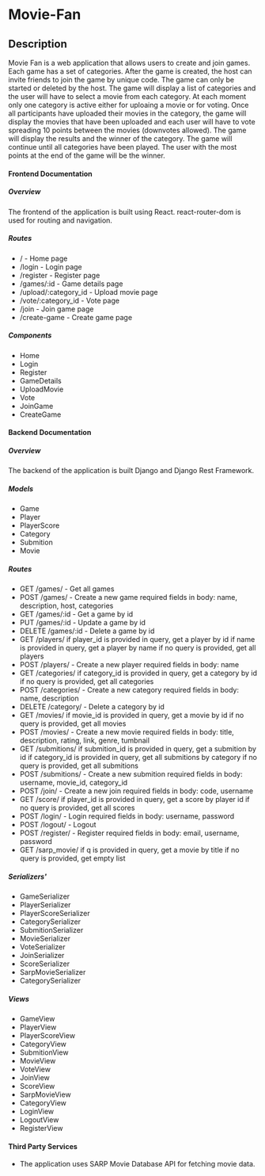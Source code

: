 # Movie-Fan

## Description
Movie Fan is a web application that allows users to create and join games. Each game has a set of categories. 
After the game is created, the host can invite friends to join the game by unique code. The game can only be started or deleted by the host. 
The game will display a list of categories and the user will have to select a movie from each category. At each moment only one category is active either for uploaing a movie or for voting.
Once all participants have uploaded their movies in the category, the game will display the movies that have been uploaded and each user will have to vote spreading 10 points between the movies (downvotes allowed).
The game will display the results and the winner of the category. The game will continue until all categories have been played. The user with the most points at the end of the game will be the winner.

#### Frontend Documentation
##### Overview
The frontend of the application is built using React. react-router-dom is used for routing and navigation.

##### Routes
- / - Home page
- /login - Login page
- /register - Register page
- /games/:id - Game details page
- /upload/:category_id - Upload movie page
- /vote/:category_id - Vote page
- /join - Join game page
- /create-game - Create game page

##### Components
- Home
- Login
- Register
- GameDetails
- UploadMovie
- Vote
- JoinGame
- CreateGame

#### Backend Documentation
##### Overview
The backend of the application is built Django and Django Rest Framework.

##### Models
- Game
- Player
- PlayerScore
- Category
- Submition
- Movie

##### Routes

- GET /games/ - Get all games
- POST /games/ - Create a new game
    required fields in body: name, description, host, categories
- GET /games/:id - Get a game by id
- PUT /games/:id - Update a game by id
- DELETE /games/:id - Delete a game by id
- GET /players/
    if player_id is provided in query, get a player by id
    if name is provided in query, get a player by name
    if no query is provided, get all players
- POST /players/ - Create a new player
    required fields in body: name
- GET /categories/ 
    if category_id is provided in query, get a category by id
    if no query is provided, get all categories
- POST /categories/ - Create a new category
    required fields in body: name, description
- DELETE /category/ - Delete a category by id
- GET /movies/ 
    if movie_id is provided in query, get a movie by id
    if no query is provided, get all movies
- POST /movies/ - Create a new movie
    required fields in body: title, description, rating, link, genre, tumbnail
- GET /submitions/ 
    if submition_id is provided in query, get a submition by id
    if category_id is provided in query, get all submitions by category
    if no query is provided, get all submitions
- POST /submitions/ - Create a new submition
    required fields in body: username, movie_id, category_id
- POST /join/ - Create a new join
    required fields in body: code, username
- GET /score/ 
    if player_id is provided in query, get a score by player id
    if no query is provided, get all scores
- POST /login/ - Login
    required fields in body: username, password
- POST /logout/ - Logout
- POST /register/ - Register
    required fields in body: email, username, password
- GET /sarp_movie/ 
    if q is provided in query, get a movie by title
    if no query is provided, get empty list

##### Serializers'
- GameSerializer
- PlayerSerializer
- PlayerScoreSerializer
- CategorySerializer
- SubmitionSerializer
- MovieSerializer
- VoteSerializer
- JoinSerializer
- ScoreSerializer
- SarpMovieSerializer
- CategorySerializer

##### Views
- GameView
- PlayerView
- PlayerScoreView
- CategoryView
- SubmitionView
- MovieView
- VoteView
- JoinView
- ScoreView
- SarpMovieView
- CategoryView
- LoginView
- LogoutView
- RegisterView

#### Third Party Services
- The application uses SARP Movie Database API for fetching movie data. 
